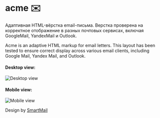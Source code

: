# acme ✉️
Адаптивная HTML-вёрстка email-письма. Верстка проверена на корректное отображение в разных почтовых сервисах, включая GoogleMail, YandexMail и Outlook.

Acme is an adaptive HTML markup for email letters. This layout has been tested to ensure correct display across various email clients, including Google Mail, Yandex Mail, and Outlook.

#### Desktop view:
![Desktop view](https://github.com/nomadcharm/my-gallery/blob/main/acme-desktop-screen.png)

#### Mobile view:
![Mobile view](https://github.com/nomadcharm/my-gallery/blob/main/acme-mobile-screen.jpg)

Design by [SmartMail][1]

[1]:https://www.figma.com/@smartrmail
